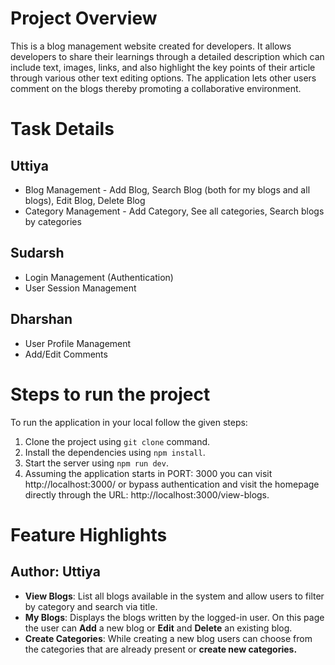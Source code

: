 # Project Overview

This is a blog management website created for developers. It allows developers to share their learnings through a detailed description which can include text, images, links, and also highlight the key points of their article through various other text editing options. The application lets other users comment on the blogs thereby promoting a collaborative environment.

# Task Details

## Uttiya
   - Blog Management - Add Blog, Search Blog (both for my blogs and all blogs), Edit Blog, Delete Blog
   - Category Management - Add Category, See all categories, Search blogs by categories
## Sudarsh
   - Login Management (Authentication)
   - User Session Management
## Dharshan
   - User Profile Management
   - Add/Edit Comments 

# Steps to run the project

To run the application in your local follow the given steps:

1. Clone the project using `git clone` command.
2. Install the dependencies using `npm install`.
3. Start the server using `npm run dev`.
4. Assuming the application starts in PORT: 3000 you can visit http://localhost:3000/ or bypass authentication and visit the homepage directly through the URL: http://localhost:3000/view-blogs.

# Feature Highlights

## Author: Uttiya

- **View Blogs**: List all blogs available in the system and allow users to filter by category and search via title.
- **My Blogs**: Displays the blogs written by the logged-in user. On this page the user can **Add** a new blog or **Edit** and **Delete** an existing blog.
- **Create Categories**: While creating a new blog users can choose from the categories that are already present or **create new categories.**
